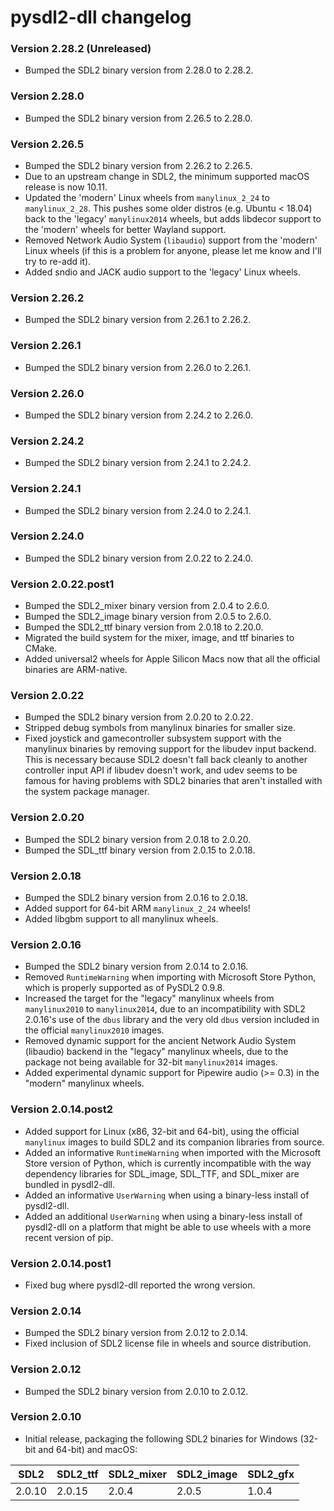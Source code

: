 # pysdl2-dll changelog

### Version 2.28.2 (Unreleased)

- Bumped the SDL2 binary version from 2.28.0 to 2.28.2.


### Version 2.28.0

- Bumped the SDL2 binary version from 2.26.5 to 2.28.0.


### Version 2.26.5

- Bumped the SDL2 binary version from 2.26.2 to 2.26.5.
- Due to an upstream change in SDL2, the minimum supported macOS release is now 10.11.
- Updated the 'modern' Linux wheels from `manylinux_2_24` to `manylinux_2_28`. This pushes some older distros (e.g. Ubuntu < 18.04) back to the 'legacy' `manylinux2014` wheels, but adds libdecor support to the 'modern' wheels for better Wayland support.
- Removed Network Audio System (`libaudio`) support from the 'modern' Linux wheels (if this is a problem for anyone, please let me know and I'll try to re-add it).
- Added sndio and JACK audio support to the 'legacy' Linux wheels.


### Version 2.26.2

- Bumped the SDL2 binary version from 2.26.1 to 2.26.2.


### Version 2.26.1

- Bumped the SDL2 binary version from 2.26.0 to 2.26.1.


### Version 2.26.0

- Bumped the SDL2 binary version from 2.24.2 to 2.26.0.


### Version 2.24.2

- Bumped the SDL2 binary version from 2.24.1 to 2.24.2.


### Version 2.24.1

- Bumped the SDL2 binary version from 2.24.0 to 2.24.1.


### Version 2.24.0

- Bumped the SDL2 binary version from 2.0.22 to 2.24.0.


### Version 2.0.22.post1

- Bumped the SDL2\_mixer binary version from 2.0.4 to 2.6.0.
- Bumped the SDL2\_image binary version from 2.0.5 to 2.6.0.
- Bumped the SDL2\_ttf binary version from 2.0.18 to 2.20.0.
- Migrated the build system for the mixer, image, and ttf binaries to CMake.
- Added universal2 wheels for Apple Silicon Macs now that all the official binaries are ARM-native.


### Version 2.0.22

- Bumped the SDL2 binary version from 2.0.20 to 2.0.22.
- Stripped debug symbols from manylinux binaries for smaller size.
- Fixed joystick and gamecontroller subsystem support with the manylinux binaries by removing support for the libudev input backend. This is necessary because SDL2 doesn't fall back cleanly to another controller input API if libudev doesn't work, and udev seems to be famous for having problems with SDL2 binaries that aren't installed with the system package manager.


### Version 2.0.20

- Bumped the SDL2 binary version from 2.0.18 to 2.0.20.
- Bumped the SDL\_ttf binary version from 2.0.15 to 2.0.18.


### Version 2.0.18

- Bumped the SDL2 binary version from 2.0.16 to 2.0.18.
- Added support for 64-bit ARM `manylinux_2_24` wheels!
- Added libgbm support to all manylinux wheels.


### Version 2.0.16

- Bumped the SDL2 binary version from 2.0.14 to 2.0.16.
- Removed `RuntimeWarning` when importing with Microsoft Store Python, which is properly supported as of PySDL2 0.9.8.
- Increased the target for the "legacy" manylinux wheels from `manylinux2010` to `manylinux2014`, due to an incompatibility with SDL2 2.0.16's use of the `dbus` library and the very old `dbus` version included in the official `manylinux2010` images.
- Removed dynamic support for the ancient Network Audio System (libaudio) backend in the "legacy" manylinux wheels, due to the package not being available for 32-bit `manylinux2014` images.
- Added experimental dynamic support for Pipewire audio (>= 0.3) in the "modern" manylinux wheels.

### Version 2.0.14.post2

- Added support for Linux (x86, 32-bit and 64-bit), using the official `manylinux` images to build SDL2 and its companion libraries from source.
- Added an informative `RuntimeWarning` when imported with the Microsoft Store version of Python, which is currently incompatible with the way dependency libraries for SDL\_image, SDL\_TTF, and SDL\_mixer are bundled in pysdl2-dll.
- Added an informative `UserWarning` when using a binary-less install of pysdl2-dll.
- Added an additional `UserWarning` when using a binary-less install of pysdl2-dll on a platform that might be able to use wheels with a more recent version of pip.


### Version 2.0.14.post1

- Fixed bug where pysdl2-dll reported the wrong version.


### Version 2.0.14

- Bumped the SDL2 binary version from 2.0.12 to 2.0.14.
- Fixed inclusion of SDL2 license file in wheels and source distribution.


### Version 2.0.12

- Bumped the SDL2 binary version from 2.0.10 to 2.0.12.


### Version 2.0.10

- Initial release, packaging the following SDL2 binaries for Windows (32-bit and 64-bit) and macOS:

SDL2 | SDL2\_ttf | SDL2\_mixer | SDL2\_image | SDL2_gfx
--- | --- | --- | --- | ---
2.0.10 | 2.0.15 | 2.0.4 | 2.0.5 | 1.0.4
